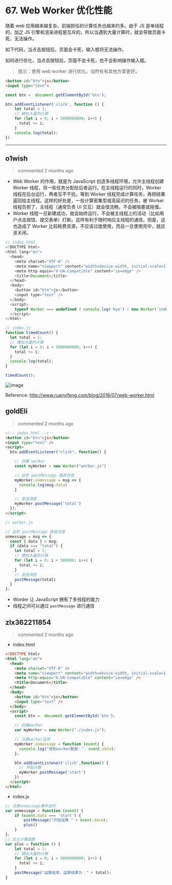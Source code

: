 
 # 67. Web Worker 优化性能 
 随着 web 应用越来越复杂，前端担任的计算任务也越来约多。由于 JS 是单线程的，加之 JS 引擎和渲染进程是互斥的，所以当遇到大量计算时，就会导致页面卡死，无法操作。

如下代码，当点击按钮后，页面会卡死，输入框将无法操作。

如何进行优化，当点击按钮后，页面不会卡死，也不会影响操作输入框。

> 提示：使用 web worker 进行优化。当然有有其他方案更好。

```html
<button id="btn">js</button>
<input type="text">
```
```javaScript
const btn =  document.getElementById('btn');

btn.addEventListener('click', function () {
    let total = 1;
    // 模拟大量的计算
    for (let i = 0; i < 5000000000; i++) {
      total += i;
    }
    console.log(total);
})
``` 
 ***
## o1wish 
 > commented 2 months ago 

- Web Worker 的作用，就是为 JavaScript 创造多线程环境，允许主线程创建 Worker 线程，将一些任务分配给后者运行。在主线程运行的同时，Worker 线程在后台运行，两者互不干扰。等到 Worker 线程完成计算任务，再把结果返回给主线程。这样的好处是，一些计算密集型或高延迟的任务，被 Worker 线程负担了，主线程（通常负责 UI 交互）就会很流畅，不会被阻塞或拖慢。
- Worker 线程一旦新建成功，就会始终运行，不会被主线程上的活动（比如用户点击按钮、提交表单）打断。这样有利于随时响应主线程的通信。但是，这也造成了 Worker 比较耗费资源，不应该过度使用，而且一旦使用完毕，就应该关闭。


```javascript
// index.html 
<!DOCTYPE html>
<html lang="en">
  <head>
    <meta charset="UTF-8" />
    <meta name="viewport" content="width=device-width, initial-scale=1.0" />
    <meta http-equiv="X-UA-Compatible" content="ie=edge" />
    <title>Document</title>
  </head>
  <body>
    <button id="btn">js</button>
    <input type="text" />
  </body>
  <script>
    typeof Worker === undefined ? console.log('bye') : new Worker('index.js');
  </script>
</html>

// index.js
function timedCount() {
  let total = 1;
  // 模拟大量的计算
  for (let i = 0; i < 5000000000; i++) {
    total += i;
  }
  console.log(total);
}

timedCount();

```

![image](https://user-images.githubusercontent.com/43943810/68000805-7105b880-fc59-11e9-8765-05a61bf65e3a.png)

Reference: http://www.ruanyifeng.com/blog/2018/07/web-worker.html

## goldEli 
 > commented 2 months ago 


```html
<!-- index.html -->
<button id="btn">js</button>
<input type="text" />
<script>
  btn.addEventListener("click", function() {

    // 创建 worker
    const myWorker = new Worker("worker.js")

    // 监听 postMessage 接收消息
    myWorker.onmessage = msg => {
      console.log(msg.data)
    }

    // 发送消息
    myWorker.postMessage('total')
  });
</script>

```


```javaScript
// worker.js

// 监听 postMessage 接收消息
onmessage = msg => {
  const { data } = msg;
  if (data === "total") {
    let total = 1;
    // 模拟大量的计算
    for (let i = 0; i < 500000; i++) {
      total += i;
    }
    // 发送消息
    postMessage(total)
  }
};

```

* Worder 让 JavaScript 拥有了多线程的能力
* 线程之间可以通过 `postMessage` 进行通信
## zlx362211854 
 > commented 2 months ago 

* index.html

```html
<!DOCTYPE html>
<html lang="en">
  <head>
    <meta charset="UTF-8" />
    <meta name="viewport" content="width=device-width, initial-scale=1.0" />
    <meta http-equiv="X-UA-Compatible" content="ie=edge" />
    <title>Document</title>
  </head>
  <body>
    <button id="btn">js</button>
    <input type="text" />
  </body>
  <script>
    const btn =  document.getElementById('btn');

    // 创建worker
    var myWorker = new Worker("./index.js");

    // 注册worker监听
    myWorker.onmessage = function (event) {
      console.log("收到worker数据：", event.data);
    };

    btn.addEventListener('click',function() {
      // 开始计算
      myWorker.postMessage('start')
    })
  </script>
</html>


```
* index.js

```javascript
// 注册onmessage事件监听
var onmessage = function (event) {
	if (event.data === 'start') {
		postMessage("开始运算 " + event.data);
		plus()
	}
};
// 定义计算函数
var plus = function () {
    let total = 1;
    // 模拟大量的计算
    for (let i = 0; i < 5000000000; i++) {
      total += i;
    }
    postMessage("运算结束，运算结果为：" + total);
}

```
